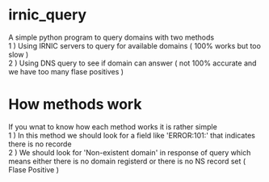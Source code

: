 # irnic_query

A simple python program to query domains with two methods     
1 ) Using IRNIC servers to query for available domains ( 100% works but too slow )      
2 ) Using DNS query to see if domain can answer ( not 100% accurate and we have too many flase positives )      

# How methods work

If you wnat to know how each method works it is rather simple      
1 ) In this method we should look for a field like  'ERROR:101:'  that indicates there is no recorde      
2 ) We should look for  'Non-existent domain'  in response of query which means either there is no domain registerd or there is no NS record set ( Flase Positive )

